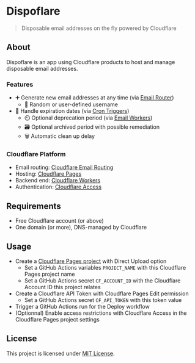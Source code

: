 # Dispoflare

> Disposable email addresses on the fly powered by Cloudflare

## About

Dispoflare is an app using Cloudflare products to host and manage disposable email addresses.

### Features

* ➕ Generate new email addresses at any time (via [Email Router](https://developers.cloudflare.com/email-routing/))
  * 🔀 Random or user-defined username
* 📅 Handle expiration dates (via [Cron Triggers](https://developers.cloudflare.com/workers/platform/triggers/cron-triggers/))
  * ⏲️ Optional deprecation period (via [Email Workers](https://developers.cloudflare.com/email-routing/email-workers/))
  * 🗃️ Optional archived period with possible remediation
  * 🗑️ Automatic clean up delay

### Cloudflare Platform

* Email routing: [Cloudflare Email Routing](https://www.cloudflare.com/products/email-routing/)
* Hosting: [Cloudflare Pages](https://pages.cloudflare.com/)
* Backend end: [Cloudflare Workers](https://workers.cloudflare.com/)
* Authentication: [Cloudflare Access](https://www.cloudflare.com/products/zero-trust/access/)

## Requirements

* Free Cloudflare account (or above)
* One domain (or more), DNS-managed by Cloudflare

## Usage

* Create a [Cloudflare Pages project](https://pages.dev/) with Direct Upload option
  * Set a GitHub Actions variables `PROJECT_NAME` with this Cloudflare Pages project name
  * Set a GitHub Actions secret `CF_ACCOUNT_ID` with the Cloudflare Account ID this project relates
* Create a Cloudflare API Token with Cloudflare Pages Edit permission
  * Set a GitHub Actions secret `CF_API_TOKEN` with this token value
* Trigger a GitHub Actions run for the Deploy workflow
* (Optionnal) Enable access restrictions with Cloudflare Access in the Cloudflare Pages project settings

## License

This project is licensed under [MIT License](LICENSE).
